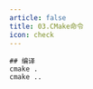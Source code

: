 ```yaml
---
article: false
title: 03.CMake命令
icon: check
---
```



```text
## 编译
cmake .
cmake ..



```
















